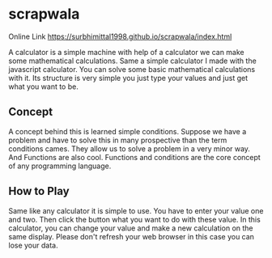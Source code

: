 # scrapwala

Online Link https://surbhimittal1998.github.io/scrapwala/index.html

A calculator is a simple machine with help of a calculator we can make some mathematical calculations. Same a simple calculator I made with the javascript calculator. You can solve some basic mathematical calculations with it. Its structure is very simple you just type your values and just get what you want to be.

## Concept

A concept behind this is learned simple conditions. Suppose we have a problem and have to solve this in many prospective than the term conditions cames. They allow us to solve a problem in a very minor way. And Functions are also cool. Functions and conditions are the core concept of any programming language.

## How to Play

Same like any calculator it is simple to use. You have to enter your value one and two. Then click the button what you want to do with these value. In this calculator, you can change your value and make a new calculation on the same display. Please don't refresh your web browser in this case you can lose your data.
